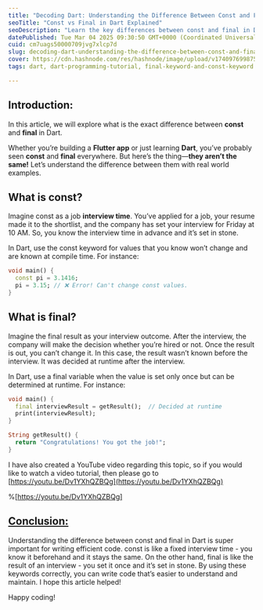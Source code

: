 ```yaml
---
title: "Decoding Dart: Understanding the Difference Between Const and Final"
seoTitle: "Const vs Final in Dart Explained"
seoDescription: "Learn the key differences between const and final in Dart with real-world examples for more efficient coding in your Flutter apps"
datePublished: Tue Mar 04 2025 09:30:50 GMT+0000 (Coordinated Universal Time)
cuid: cm7uags50000709jvg7xlcp7d
slug: decoding-dart-understanding-the-difference-between-const-and-final
cover: https://cdn.hashnode.com/res/hashnode/image/upload/v1740976998751/2348f1e7-4924-4277-9761-e1f0d62403d6.png
tags: dart, dart-programming-tutorial, final-keyword-and-const-keyword

---
```


## Introduction:

In this article, we will explore what is the exact difference between **const** and **final** in Dart.

Whether you’re building a **Flutter app** or just learning **Dart**, you’ve probably seen **const** and **final** everywhere. But here’s the thing—**they aren’t the same!** Let’s understand the difference between them with real world examples.

## What is const?

Imagine const as a job **interview time**. You’ve applied for a job, your resume made it to the shortlist, and the company has set your interview for Friday at 10 AM. So, you know the interview time in advance and it’s set in stone.

In Dart, use the const keyword for values that you know won’t change and are known at compile time. For instance:

```dart
void main() {
  const pi = 3.1416;
  pi = 3.15; // ❌ Error! Can't change const values.
}
```

## What is final?

Imagine the final result as your interview outcome. After the interview, the company will make the decision whether you’re hired or not. Once the result is out, you can’t change it. In this case, the result wasn’t known before the interview. It was decided at runtime after the interview.

In Dart, use a final variable when the value is set only once but can be determined at runtime. For instance:

```dart
void main() {
  final interviewResult = getResult();  // Decided at runtime
  print(interviewResult);
}

String getResult() {
  return "Congratulations! You got the job!";
}
```

I have also created a YouTube video regarding this topic, so if you would like to watch a video tutorial, then please go to [https://youtu.be/Dv1YXhQZBQg](https://youtu.be/Dv1YXhQZBQg)

%[https://youtu.be/Dv1YXhQZBQg] 

## [Conclusion:](https://youtu.be/fHFgE51NZhk)

Understanding the difference between const and final in Dart is super important for writing efficient code. const is like a fixed interview time - you know it beforehand and it stays the same. On the other hand, final is like the result of an interview - you set it once and it’s set in stone. By using these keywords correctly, you can write code that’s easier to understand and maintain. I hope this article helped!

Happy coding!